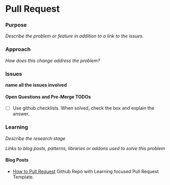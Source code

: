 # Pull Request

### Purpose
_Describe the problem or feature in addition to a link to the issues._

### Approach
_How does this change address the problem?_

### Issues
__name all the issues involved__

#### Open Questions and Pre-Merge TODOs
- [ ] Use github checklists. When solved, check the box and explain the answer.

### Learning
_Describe the research stage_

_Links to blog posts, patterns, libraries or addons used to solve this problem_

#### Blog Posts
- [How to Pull Request](https://github.com/flexyford/pull-request) Github Repo with Learning focused Pull Request Template.


